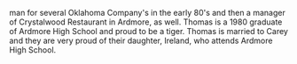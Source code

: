 ﻿---
fname: 'Thomas'
lname: 'Baldwin'
id: 1001
published: False
layout: judge-bio
---
man for several Oklahoma Company's in the early 80's and then a
manager of Crystalwood Restaurant in Ardmore, as well. Thomas is a 1980
graduate of Ardmore High School and proud to be a tiger. Thomas is
married to Carey and they are very proud of their daughter, Ireland, who
attends Ardmore High School.
